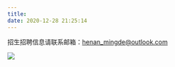 ```yaml
---
title: 
date: 2020-12-28 21:25:14
---
```

招生招聘信息请联系邮箱：henan_mingde@outlook.com	

![](/index/admission.png )



